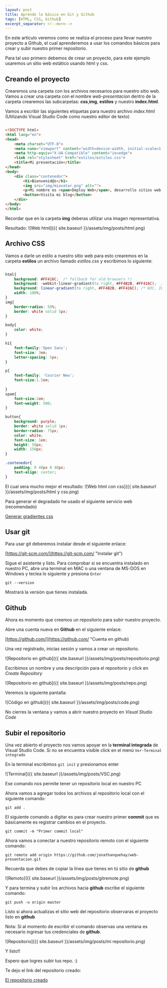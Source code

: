 ```yaml
---
layout: post
title: Aprende lo básico en Git y Github
tags: [HTML, CSS, Github]
excerpt_separator: <!--more-->
---
```


En este artículo veremos como se realiza el proceso para llevar nuestro proyecto a Github, el cual aprenderemos a usar los comandos básicos para crear y subir nuestro primer repositorio.

Para tal uso primero debemos de crear un proyecto, para este ejemplo usaremos un sitio web estático usando html y css.

## Creando el proyecto

Crearemos una carpeta con los archivos necesarios para nuestro sitio web. Vamos a crear una carpeta con el nombre _web-presentacion_ dentro de la carpeta crearemos las subcarpetas: **css**,**img**, **estilos** y nuestro **index.html**.

Vamos a escribir las siguientes etiquetas para nuestro archivo _index.html_ (Utilizando Visual Studio Code como nuestro editor de texto)

``` html

<!DOCTYPE html>
<html lang="en">
<head>
    <meta charset="UTF-8">
    <meta name="viewport" content="width=device-width, initial-scale=1.0">
    <meta http-equiv="X-UA-Compatible" content="ie=edge">
    <link rel="stylesheet" href="estilos/estilos.css">
    <title>Mi presentación</title> 
</head>
<body>
    <div class="contenedor">
        <h1>Bienvenid@s</h1>
        <img src="img/miavatar.png" alt="">
        <p>Mi nombre es <spam>Deploy Web</spam>, desarrollo sitios web modernos usando <i>HTML, CSS y Javascript</i></p>
        <button>Visita mi blog</button>
    </div>
</body>
</html>

```

Recordar que en la carpeta **img** deberas utilizar una imagen representativa.

Resultado:
![Web html]({{ site.baseurl }}/assets/img/posts/html.png)

## Archivo CSS

Vamos a darle un estilo a nuestro sitio web para esto crearemos en la carpeta **estilos** un archivo llamado _estilos.css_ y escribimos lo siguiente:

``` css

html{
    background: #FF416C;  /* fallback for old browsers */
    background: -webkit-linear-gradient(to right, #FF4B2B, #FF416C);  /* Chrome 10-25, Safari 5.1-6 */
    background: linear-gradient(to right, #FF4B2B, #FF416C); /* W3C, IE 10+/ Edge, Firefox 16+, Chrome 26+, Opera 12+, Safari 7+ */
    width: 100%;
}
img{
    border-radius: 50%;
    border: white solid 5px;
}

body{
    color: white;
}

h1{
    font-family:'Open Sans';
    font-size: 3em;
    letter-spacing: 5px;
}

p{
    font-family: 'Courier New';
    font-size:1.5em;
    
}
spam{
    font-size:2em;
    font-weight: 500;
}

button{
    background: purple;
    border: white solid 1px;
    border-radius: 75px;
    color: white;
    font-size: 1em;
    height: 50px;
    width: 150px;
}

.contenedor{
    padding: 0 40px 0 40px;
    text-align: center;
}

```

El cual sera mucho mejor el resultado:
![Web html con css]({{ site.baseurl }}/assets/img/posts/html y css.png)

Para generar el degradado he usado el siguiente servicio web (recomendado)

[Generar gradientes css](https://uigradients.com/ "Gradientes css")

## Usar **git**

Para usar git deberemos instalar desde el siguiente enlace:

[https://git-scm.com/](https://git-scm.com/ "Instalar git")

Sigue el asistente y listo. Para comprobar si se encuentra instalado en nuestro PC, abre una terminal en MAC o una ventana de MS-DOS en Windows y teclea lo siguiente y presiona ` Enter `

` git --version `

Mostrará la versión que tienes instalada.

## Github

Ahora es momento que creemos un repositorio para subir nuestro proyecto.

Abre una cuenta nueva en **Github** en el siguiente enlace:

[https://github.com/](https://github.com/ "Cuenta en github)

Una vez registrado, inicias sesión y vamos a crear un repositorio.

![Repositorio en github]({{ site.baseurl }}/assets/img/posts/repositorio.png)

Escribimos un nombre y una descripción para el repositorio y click en _Create Repository_

![Repositorio en github]({{ site.baseurl }}/assets/img/posts/repo.png)

Veremos la siguiente pantalla:

![Código en github]({{ site.baseurl }}/assets/img/posts/code.png)

No cierres la ventana y vamos a abrir nuestro proyecto en _Visual Studio Code_

## Subir el repositorio

Una vez abierto el proyecto nos vamos apoyar en la **terminal integrada** de Visual Studio Code. Si no se encuentra visible click en el menú `Ver-Terminal integrado`

En la terminal escribimos `git init` y presionamos enter 

![Terminal]({{ site.baseurl }}/assets/img/posts/VSC.png)

Ese comando nos permite tener un repositorio local en nuestro PC

Ahora vamos a agregar todos los archivos al repositorio local con el siguiente comando:

`git add .`

El siguiente comando a digitar es para crear nuestro primer **commit** que es básicamente es registrar cambios en el proyecto.

`git commit -m "Primer commit local"`

Ahora vamos a conectar a nuestro repositorio remoto con el siguiente comando:

`git remote add origin https://github.com/jonathanquehay/web-presentacion.git`

Recuerda que debes de copiar la línea que tienes en tú sitio de **github**

![Remoto]({{ site.baseurl }}/assets/img/posts/gitremote.png)

Y para termina y subir los archivos hacia **github** escribe el siguiente comando:

`git push -u origin master`

Listo si ahora actualizas el sitio web del repositorio observaras el proyecto listo en **github**

Nota: Si al momento de escribir el comando observas una ventana es necesario ingresar tus credenciales de **github**.

![Repositorio]({{ site.baseurl }}/assets/img/posts/mi repositorio.png)

Y listo!! 

Espero que logres subir tus repo. :)

Te dejo el link del repositorio creado:

[El repositorio creado](https://github.com/jonathanquehay/web-presentacion)




